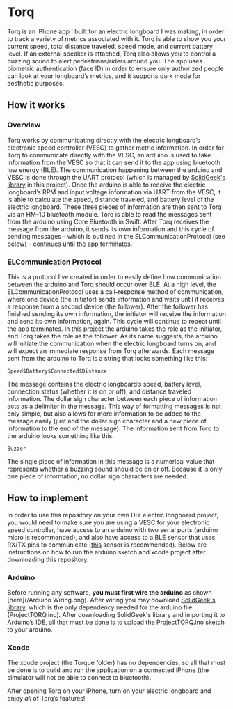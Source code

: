 # Torq
Torq is an iPhone app I built for an electric longboard I was making, in order to track a variety of metrics associated with it. Torq is able to show you your current speed, total distance traveled, speed mode, and current battery level. If an external speaker is attached, Torq also allows you to control a buzzing sound to alert pedestrians/riders around you. The app uses biometric authentication (face ID) in order to ensure only authorized people can look at your longboard’s metrics, and it supports dark mode for aesthetic purposes.

## How it works
### Overview
Torq works by communicating directly with the electric longboard’s electronic speed controller (VESC) to gather metric information. In order for Torq to communicate directly with the VESC, an arduino is used to take information from the VESC so that it can send it to the app using bluetooth low energy (BLE). The communication happening between the arduino and VESC is done through the UART protocol (which is managed by [SolidGeek's library](https://github.com/SolidGeek/VescUart) in this project). Once the arduino is able to receive the electric longboard’s RPM and input voltage information via UART from the VESC, it is able to calculate the speed, distance traveled, and battery level of the electric longboard. These three pieces of information are then sent to Torq via an HM-10 bluetooth module. Torq is able to read the messages sent from the arduino using Core Bluetooth in Swift. After Torq receives the message from the arduino, it sends its own information and this cycle of sending messages - which is outlined in the ELCommunicationProtocol (see below) - continues until the app terminates. 

### ELCommunication Protocol
This is a protocol I’ve created in order to easily define how communication between the arduino and Torq should occur over BLE. At a high level, the ELCommunicationProtocol uses a call-response method of communication, where one device (the initiator) sends information and waits until it receives a response from a second device (the follower). After the follower has finished sending its own information, the initiator will receive the information and send its own information, again. This cycle will continue to repeat until the app terminates. In this project the arduino takes the role as the initiator, and Torq takes the role as the follower. As its name suggests, the arduino will initiate the communication when the electric longboard turns on, and will expect an immediate response from Torq afterwards. Each message sent from the arduino to Torq is a string that looks something like this:

```Speed$Battery$Connected$Distance```

The message contains the electric longboard’s speed, battery level, connection status (whether it is on or off), and distance traveled information. The dollar sign character between each piece of information acts as a delimiter in the message. This way of formatting messages is not only simple, but also allows for more information to be added to the message easily (just add the dollar sign character and a new piece of information to the end of the message). The information sent from Torq to the arduino looks something like this.

```Buzzer```

The single piece of information in this message is a numerical value that represents whether a buzzing sound should be on or off.  Because it is only one piece of information, no dollar sign characters are needed.  

## How to implement
In order to use this repository on your own DIY electric longboard project, you would need to make sure you are using a VESC for your electronic speed controller, have access to an arduino with two serial ports (arduino micro is recommended), and also have access to a BLE sensor that uses RX/TX pins to communicate ([this](https://www.amazon.com/DSD-TECH-Bluetooth-iBeacon-Arduino/dp/B06WGZB2N4/ref=sr_1_1_sspa?dchild=1&keywords=dsd+tech+hm-10&qid=1609039395&s=electronics&sr=1-1-spons&psc=1&spLa=ZW5jcnlwdGVkUXVhbGlmaWVyPUExQVRTVzdHWkhSQjFRJmVuY3J5cHRlZElkPUEwMjI3MjA3TzhPOUpMREtKRTVPJmVuY3J5cHRlZEFkSWQ9QTA2OTcyODkzMzdSV0FSMkhKRkdLJndpZGdldE5hbWU9c3BfYXRmJmFjdGlvbj1jbGlja1JlZGlyZWN0JmRvTm90TG9nQ2xpY2s9dHJ1ZQ==) sensor is recommended). Below are instructions on how to run the arduino sketch and xcode project after downloading this repository.

### Arduino
Before running any software, **you must first wire the arduino** as shown [here](/Arduino Wiring.png). After wiring you may download [SolidGeek's library](https://github.com/SolidGeek/VescUart), which is the only dependency needed for the arduino file (ProjectTORQ.ino). After downloading SolidGeek's library and importing it to Arduino’s IDE, all that must be done is to upload the ProjectTORQ.ino sketch to your arduino. 

### Xcode
The xcode project (the Torque folder) has no dependencies, so all that must be done is to build and run the application on a connected iPhone (the simulator will not be able to connect to bluetooth). 


After opening Torq on your iPhone, turn on your electric longboard and enjoy *all* of Torq’s features!
